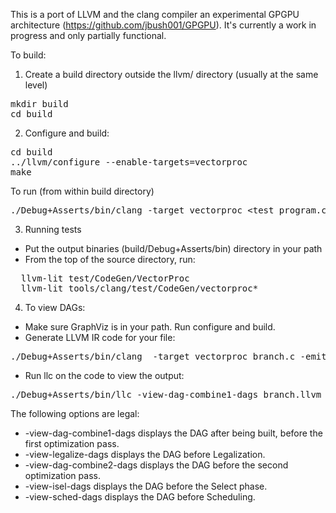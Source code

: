 This is a port of LLVM and the clang compiler an experimental GPGPU architecture (https://github.com/jbush001/GPGPU). It's currently a work in progress and only partially functional.

To build:

1. Create a build directory outside the llvm/ directory (usually at the same level)

<pre>
mkdir build
cd build
</pre>

2. Configure and build:

<pre>
cd build
../llvm/configure --enable-targets=vectorproc
make
</pre>

To run (from within build directory)

<pre>
./Debug+Asserts/bin/clang -target vectorproc &lt;test_program.c&gt; -S -o -
</pre>

3. Running tests

* Put the output binaries (build/Debug+Asserts/bin) directory in your path
* From the top of the source directory, run:

<pre>
  llvm-lit test/CodeGen/VectorProc
  llvm-lit tools/clang/test/CodeGen/vectorproc*
</pre>

4. To view DAGs:

* Make sure GraphViz is in your path.  Run configure and build.
* Generate LLVM IR code for your file:

<pre>
./Debug+Asserts/bin/clang  -target vectorproc branch.c -emit-llvm  -o branch.llvm -S
</pre>

* Run llc on the code to view the output:

<pre>
./Debug+Asserts/bin/llc -view-dag-combine1-dags branch.llvm 
</pre>

The following options are legal:

* -view-dag-combine1-dags displays the DAG after being built, before the first optimization pass.
* -view-legalize-dags displays the DAG before Legalization.
* -view-dag-combine2-dags displays the DAG before the second optimization pass.
* -view-isel-dags displays the DAG before the Select phase.
* -view-sched-dags displays the DAG before Scheduling.


